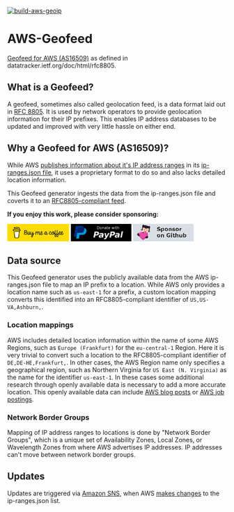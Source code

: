 [![build-aws-geoip](https://github.com/chriselsen/AWS-Geofeed/actions/workflows/build-aws-geoip.yml/badge.svg)](https://github.com/chriselsen/AWS-Geofeed/actions/workflows/build-aws-geoip.yml)
# AWS-Geofeed
[Geofeed for AWS (AS16509)](https://raw.githubusercontent.com/chriselsen/AWS-Geofeed/main/data/aws-geofeed.txt) as defined in datatracker.ietf.org/doc/html/rfc8805.

## What is a Geofeed?

A geofeed, sometimes also called geolocation feed, is a data format laid out in [RFC 8805](https://datatracker.ietf.org/doc/html/rfc8805). It is used by network operators to provide geolocation information for their IP prefixes. This enables IP address databases to be updated and improved with very little hassle on either end.

## Why a Geofeed for AWS (AS16509)?

While AWS [publishes information about it's IP address ranges](https://docs.aws.amazon.com/vpc/latest/userguide/aws-ip-ranges.html) in its [ip-ranges.json file](https://ip-ranges.amazonaws.com/ip-ranges.json), it uses a proprietary format to do so and also lacks detailed location information. 

This Geofeed generator ingests the data from the ip-ranges.json file and coverts it to an [RFC8805-compliant feed](https://raw.githubusercontent.com/chriselsen/AWS-Geofeed/main/data/aws-geofeed.txt). 

**If you enjoy this work, please consider sponsoring:**

[![Buy Me A Coffee](https://raw.githubusercontent.com/chriselsen/chriselsen/main/buymeacoffee.png)](https://www.buymeacoffee.com/chriselsen)
[![Support via PayPal](https://raw.githubusercontent.com/chriselsen/chriselsen/main/paypal-donate.png)](https://www.paypal.me/christianelsen)
[![Sponsor on Github](https://raw.githubusercontent.com/chriselsen/chriselsen/main/github-sponsor.png)](https://github.com/sponsors/chriselsen)

## Data source

This Geofeed generator uses the publicly available data from the AWS ip-ranges.json file to map an IP prefix to a location. While AWS only provides a location name such as ```us-east-1``` for a prefix, a custom location mapping converts this identified into an RFC8805-compliant identifier of ```US,US-VA,Ashburn,```.

### Location mappings

AWS includes detailed location information within the name of some AWS Regions, such as ```Europe (Frankfurt)``` for the ```eu-central-1``` Region. Here it is very trivial to convert such a location to the RFC8805-compliant identifier of ```DE,DE-HE,Frankfurt,```. In other cases, the AWS Region name only specifies a geographical region, such as Northern Virginia for ```US East (N. Virginia)``` as the name for the identifier ```us-east-1```. 
In these cases some additional research through openly available data is necessary to add a more accurate location. This openly available data can include [AWS blog posts](https://aws.amazon.com/blogs/aws/in-the-works-aws-canada-west-calgary-region/) or [AWS job postings](https://www.amazon.jobs/en/landing_pages/aws-data-centers?INTCMPID=HB_AJAW100046B).

### Network Border Groups

Mapping of IP address ranges to locations is done by "Network Border Groups", which is a unique set of Availability Zones, Local Zones, or Wavelength Zones from where AWS advertises IP addresses. IP addresses can't move between network border groups. 

## Updates

Updates are triggered via [Amazon SNS](https://aws.amazon.com/sns/), when AWS [makes changes](https://docs.aws.amazon.com/vpc/latest/userguide/aws-ip-ranges.html#subscribe-notifications) to the ip-ranges.json list.

